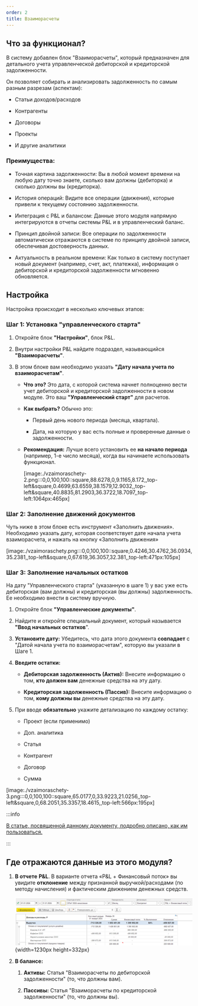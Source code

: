 ```yaml
---
order: 2
title: Взаиморасчеты
---
```


## **Что за функционал?**

В систему добавлен блок "Взаиморасчеты", который предназначен для детального учета управленческой дебиторской и кредиторской задолженности.

Он позволяет собирать и анализировать задолженность по самым разным разрезам (аспектам):

-  Статьи доходов/расходов

-  Контрагенты

-  Договоры

-  Проекты

-  И другие аналитики

### **Преимущества:**

-  Точная картина задолженности: Вы в любой момент времени на любую дату точно знаете, сколько вам должны (дебиторка) и сколько должны вы (кредиторка).

-  История операций: Видите все операции (движения), которые привели к текущему состоянию задолженности.

-  Интеграция с P&L и балансом: Данные этого модуля напрямую интегрируются в отчеты системы P&L и в управленческий баланс.

-  Принцип двойной записи: Все операции по задолженности автоматически отражаются в системе по принципу двойной записи, обеспечивая достоверность данных.

-  Актуальность в реальном времени: Как только в систему поступает новый документ (например, счет, акт, платежка), информация о дебиторской и кредиторской задолженности мгновенно обновляется.

## **Настройка**

Настройка происходит в несколько ключевых этапов:

### **Шаг 1: Установка "управленческого старта"**

1. Откройте блок **"Настройки"**, блок P&L.

2. Внутри настройки P&L найдите подраздел, называющийся **"Взаиморасчеты"**.

3. В этом блоке вам необходимо указать **"Дату начала учета по взаиморасчетам"**.

   -  **Что это?** Это дата, с которой система начнет полноценно вести учет дебиторской и кредиторской задолженности в новом модуле. Это ваш **"Управленческий старт"** для расчетов.

   -  **Как выбрать?** Обычно это:

      -  Первый день нового периода (месяца, квартала).

      -  Дата, на которую у вас есть полные и проверенные данные о задолженности.

   -  **Рекомендация:** Лучше всего установить ее **на начало периода** (например, 1-е число месяца), когда вы начинаете использовать функционал.

      [image:./vzaimoraschety-2.png:::0,0,100,100::square,88.6278,0,9.1165,8.172,,top-left&square,0.4699,63.6559,38.1579,12.9032,,top-left&square,40.8835,81.2903,36.3722,18.7097,,top-left:1064px:465px]

### **Шаг 2: Заполнение движений документов**

Чуть ниже в этом блоке есть инструмент «Заполнить движения». Необходимо указать дату, которая соответствует дате начала учета взаиморасчета, и нажать на кнопку «Заполнить движения»

[image:./vzaimoraschety.png:::0,0,100,100::square,0.4246,30.4762,36.0934,35.2381,,top-left&square,0,67.619,36.3057,32.381,,top-left:471px:105px]



### **Шаг 3: Заполнение начальных остатков**

На дату "Управленческого старта" (указанную в шаге 1) у вас уже есть дебиторская (вам должны) и кредиторская (вы должны) задолженность. Ее необходимо внести в систему вручную.

1. Откройте блок **"Управленческие документы"**.

2. Найдите и откройте специальный документ, который называется **"Ввод начальных остатков**".

3. **Установите дату:** Убедитесь, что дата этого документа **совпадает** с "Датой начала учета по взаиморасчетам", которую вы указали в Шаге 1.

4. **Введите остатки:**

   -  **Дебиторская задолженность (Актив):** Внесите информацию о том, **кто должен вам** денежные средства на эту дату.

   -  **Кредиторская задолженность (Пассив):** Внесите информацию о том, **кому должны вы** денежные средства на эту дату.

5. При вводе **обязательно** укажите детализацию по каждому остатку:

   -  Проект (если применимо)

   -  Доп. аналитика

   -  Статья

   -  Контрагент

   -  Договор

   -  Сумма

[image:./vzaimoraschety-3.png:::0,0,100,100::square,65.0177,0,33.9223,21.0256,,top-left&square,0,68.2051,35.3357,18.4615,,top-left:566px:195px]

:::info 

[В статье, посвященной данному документу, подробно описано, как им пользоваться.](./../new-article-3/vvod-nachalnykh-ostatkov)

:::

## **Где отражаются данные из этого модуля?**

1. **В отчете** **P&L**. В варианте отчета «P&L + Финансовый поток» вы увидите **отклонение** между признанной выручкой/расходами (по методу начисления) и фактическим движением денежных средств.

   ![](./vzaimoraschety-4.png){width=1230px height=332px}

2. **В балансе:**

   1. **Активы:** Статья "Взаиморасчеты по дебиторской задолженности" (то, что должны вам).

   2. **Пассивы:** Статья "Взаиморасчеты по кредиторской задолженности" (то, что должны вы).